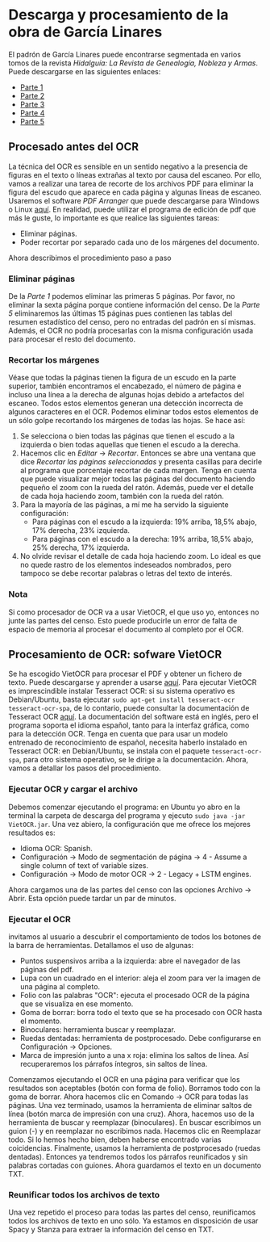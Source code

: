 # Descarga y procesamiento de la obra de García Linares
El padrón de García Linares puede encontrarse segmentada en varios tomos de la revista *Hidalguía:  La  Revista de Genealogía,  Nobleza  y  Armas*. Puede descargarse en las siguientes enlaces:
- [Parte 1](https://www.edicioneshidalguia.es/?product=revista-no-240-8-linajes-asturianos-padrones-del-concejo-de-allande-de-1698-y-1773)
- [Parte 2](https://www.edicioneshidalguia.es/?product=revista-no-242-8-linajes-asturianos-padrones-del-concejo-de-allande-de-1698-y-1773)
- [Parte 3](https://www.edicioneshidalguia.es/?product=revista-no-243-4-linajes-asturianos-padrones-del-concejo-de-allande-de-1698-y-1773)
- [Parte 4](https://www.edicioneshidalguia.es/?product=revista-no-246-5-linajes-asturianos-padrones-del-concejo-de-allande-de-1698-y-1773)
- [Parte 5](https://www.edicioneshidalguia.es/?product=revista-no-248-7-linajes-asturianos-padrones-del-concejo-de-allande-de-1698-y-1773)

## Procesado antes del OCR
La técnica del OCR es sensible en un sentido negativo a la presencia de figuras en el texto o líneas extrañas al texto por causa del escaneo. Por ello, vamos a realizar una tarea de recorte de los archivos PDF para eliminar la figura del escudo que aparece en cada página y algunas líneas de escaneo. Usaremos el software *PDF Arranger* que puede descargarse para Windows o Linux [aquí](https://github.com/pdfarranger/pdfarranger). En realidad, puede utilizar el programa de edición de pdf que más le guste, lo importante es que realice las siguientes tareas:
- Eliminar páginas.
- Poder recortar por separado cada uno de los márgenes del documento.

Ahora describimos el procedimiento paso a paso

### Eliminar páginas
De la *Parte 1* podemos eliminar las primeras 5 páginas. Por favor, no eliminar la sexta página porque contiene información del censo. De la *Parte 5* eliminaremos las últimas 15 páginas pues contienen las tablas del resumen estadístico del censo, pero no entradas del padrón en sí mismas. Además, el OCR no podría procesarlas con la misma configuración usada para procesar el resto del documento.

### Recortar los márgenes
Véase que todas la páginas tienen la figura de un escudo en la parte superior, también encontramos el encabezado, el número de página e incluso una línea a la derecha de algunas hojas debido a artefactos del escaneo. Todos estos elementos generan una detección incorrecta de algunos caracteres en el OCR. Podemos eliminar todos estos elementos de un sólo golpe recortando los márgenes de todas las hojas. Se hace así:

1. Se selecciona o bien todas las páginas que tienen el escudo a la izquierda o bien todas aquellas que tienen el escudo a la derecha.
2. Hacemos clic en *Editar* -> *Recortar*. Entonces se abre una ventana que dice *Recortar las páginas seleccionadas* y presenta casillas para decirle al programa que porcentaje recortar de cada margen. Tenga en cuenta que puede visualizar mejor todas las páginas del documento haciendo pequeño el zoom con la rueda del ratón. Además, puede ver el detalle de cada hoja haciendo zoom, también con la rueda del ratón.
3. Para la mayoría de las páginas, a mí me ha servido la siguiente configuración:
    - Para páginas con el escudo a la izquierda: 19% arriba, 18,5% abajo, 17% derecha, 23% izquierda.
    - Para páginas con el escudo a la derecha: 19% arriba, 18,5% abajo, 25% derecha, 17% izquierda.
4. No olvide revisar el detalle de cada hoja haciendo zoom. Lo ideal es que no quede rastro de los elementos indeseados nombrados, pero tampoco se debe recortar palabras o letras del texto de interés.

### Nota
Si como procesador de OCR va a usar VietOCR, el que uso yo, entonces no junte las partes del censo. Esto puede producirle un error de falta de espacio de memoria al procesar el documento al completo por el OCR.

## Procesamiento de OCR: sofware VietOCR
Se ha escogido VietOCR para procesar el PDF y obtener un fichero de texto. Puede descargarse y aprender a usarse [aquí](http://vietocr.sourceforge.net/). Para ejecutar VietOCR es imprescindible instalar Tesseract OCR: si su sistema operativo es Debian/Ubuntu, basta ejecutar `sudo apt-get install tesseract-ocr  tesseract-ocr-spa`, de lo contario, puede consultar la documentación de Tesseract OCR [aquí](https://tesseract-ocr.github.io/). La documentación del software está en inglés, pero el programa soporta el idioma español, tanto para la interfaz gráfica, como para la detección OCR. Tenga en cuenta que para usar un modelo entrenado de reconocimiento de español, necesita haberlo instalado en Tesseract OCR: en Debian/Ubuntu, se instala con el paquete `tesseract-ocr-spa`, para otro sistema operativo, se le dirige a la documentación. Ahora, vamos a detallar los pasos del procedimiento.

### Ejecutar OCR y cargar el archivo
Debemos comenzar ejecutando el programa: en Ubuntu yo abro en la terminal la carpeta de descarga del programa y ejecuto `sudo java -jar VietOCR.jar`. Una vez abiero, la configuración que me ofrece los mejores resultados es:
- Idioma OCR: Spanish.
- Configuración -> Modo de segmentación de página -> 4 - Assume a single column of text of variable sizes.
- Configuración -> Modo de motor OCR -> 2 - Legacy + LSTM engines.

Ahora cargamos una de las partes del censo con las opciones Archivo -> Abrir. Esta opción puede tardar un par de minutos.

### Ejecutar el OCR
invitamos al usuario a descubrir el comportamiento de todos los botones de la barra de herramientas. Detallamos el uso de algunas:
- Puntos suspensivos arriba a la izquierda: abre el navegador de las páginas del pdf.
- Lupa con un cuadrado en el interior: aleja el zoom para ver la imagen de una página al completo.
- Folio con las palabras "OCR": ejecuta el procesado OCR de la página que se visualiza en ese momento.
- Goma de borrar: borra todo el texto que se ha procesado con OCR hasta el momento.
- Binoculares: herramienta buscar y reemplazar.
- Ruedas dentadas: herramienta de postprocesado. Debe configurarse en Configuración -> Opciones.
- Marca de impresión junto a una x roja: elimina los saltos de línea. Así recuperaremos los párrafos íntegros, sin saltos de línea.

Comenzamos ejecutando el OCR en una página para verificar que los resultados son aceptables (botón con forma de folio). Borramos todo con la goma de borrar. Ahora hacemos clic en Comando -> OCR para todas las páginas. Una vez terminado, usamos la herramienta de eliminar saltos de línea (botón marca de impresión con una cruz). Ahora, hacemos uso de la herramienta de buscar y reemplazar (binoculares). En buscar escribimos un guion (-) y en reemplazar no escribimos nada. Hacemos clic en Reemplazar todo. Si lo hemos hecho bien, deben haberse encontrado varias coicidencias. Finalmente, usamos la herramienta de postprocesado (ruedas dentadas). Entonces ya tendremos todos los párrafos reunificados y sin palabras cortadas con guiones. Ahora guardamos el texto en un documento TXT.


### Reunificar todos los archivos de texto
Una vez repetido el proceso para todas las partes del censo, reunificamos todos los archivos de texto en uno sólo. Ya estamos en disposición de usar Spacy y Stanza para extraer la información del censo en TXT.
